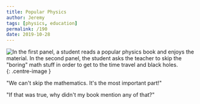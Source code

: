```yaml
---
title: Popular Physics
author: Jeremy
tags: [physics, education]
permalink: /190
date: 2019-10-28
---
```


![In the first panel, a student reads a popular physics book and enjoys the material. In the second panel, the student asks the teacher to skip the "boring" math stuff in order to get to the time travel and black holes.](https://res.cloudinary.com/dh3hm8pb7/image/upload/c_scale,q_auto:best,w_615/v1535842782/Handwaving/Published/PopularPhysics.png){: .centre-image }

"We can't skip the mathematics. It's the most important part!"

"If that was true, why didn't my book mention any of that?"
